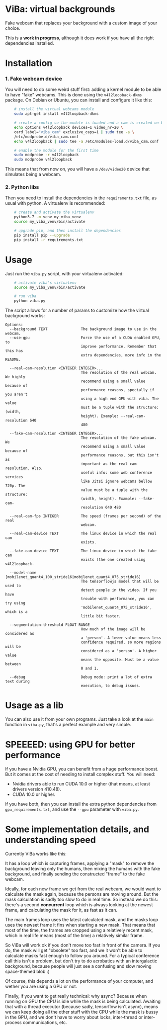 # ViBa: virtual backgrounds

Fake webcam that replaces your background with a custom image of your choice.

This is a **work in progress**, although it does work if you have all the right dependencies installed.

# Installation

### 1. Fake webcam device

You will need to do some weird stuff first: adding a kernel module to be able to have "fake" webcams.
This is done using the `v4l2loopback-dkms` package. On Debian or Ubuntu, you can install and configure it like this:

```bash
    # install the virtual webcams module
    sudo apt-get install v4l2loopback-dkms

    # create a config so the module is loaded and a cam is created on boot
    echo options v4l2loopback devices=1 video_nr=20 \
    card_label="viba_cam" exclusive_caps=1 | sudo tee -a \
    /etc/modprobe.d/viba_cam.conf
    echo v4l2loopback | sudo tee -a /etc/modules-load.d/viba_cam.conf

    # enable the module for the first time
    sudo modprobe -r v4l2loopback
    sudo modprobe v4l2loopback
```

This means that from now on, you will have a `/dev/video20` device that simulates being a webcam.

### 2. Python libs

Then you need to install the dependencies in the `requirements.txt` file, as usual with python. 
A virtualenv is recommended:

```bash
    # create and activate the virtualenv
    python3.7 -m venv my_viba_venv
    source my_viba_venv/bin/activate

    # upgrade pip, and then install the dependencies
    pip install pip --upgrade
    pip install -r requirements.txt
```


# Usage

Just run the `viba.py` script, with your virtualenv activated:

```bash
    # activate viba's virtualenv
    source my_viba_venv/bin/activate

    # run viba
    python viba.py
```

The script allows for a number of params to customize how the virtual background works:

```man
Options:
  --background TEXT               The background image to use in the webcam.
  --use-gpu                       Force the use of a CUDA enabled GPU, to
                                  improve performance. Remember that this has
                                  extra dependencies, more info in the README.

  --real-cam-resolution <INTEGER INTEGER>...
                                  The resolution of the real webcam. We highly
                                  recommend using a small value because of
                                  performance reasons, specially if you aren't
                                  using a high end GPU with viba. The value
                                  must be a tuple with the structure: (width,
                                  height). Example: --real-cam-resolution 640
                                  480

  --fake-cam-resolution <INTEGER INTEGER>...
                                  The resolution of the fake webcam. We
                                  recommend using a small value because of
                                  performance reasons, but this isn't as
                                  important as the real cam resolution. Also,
                                  useful info: some web conference services
                                  like Jitsi ignore webcams bellow 720p. The
                                  value must be a tuple with the structure:
                                  (width, height). Example: --fake-cam-
                                  resolution 640 480

  --real-cam-fps INTEGER          The speed (frames per second) of the real
                                  webcam.

  --real-cam-device TEXT          The linux device in which the real cam
                                  exists.

  --fake-cam-device TEXT          The linux device in which the fake cam
                                  exists (the one created using v4l2loopback.

  --model-name [mobilenet_quant4_100_stride16|mobilenet_quant4_075_stride16]
                                  The tensorflowjs model that will be used to
                                  detect people in the video. If you have
                                  trouble with performance, you can try using
                                  'mobilenet_quant4_075_stride16', which is a
                                  little bit faster.

  --segmentation-threshold FLOAT RANGE
                                  How much of the image will be considered as
                                  a 'person'. A lower value means less
                                  confidence required, so more regions will be
                                  considered as a 'person'. A higher value
                                  means the opposite. Must be a value between
                                  0 and 1.

  --debug                         Debug mode: print a lot of extra text during
                                  execution, to debug issues.
```

# Usage as a lib

You can also use it from your own programs. Just take a look at the `main` function in `viba.py`, that's a perfect example and very simple.

# SPEEEED: using GPU for better performance

If you have a Nvidia GPU, you can benefit from a huge performance boost. 
But it comes at the cost of needing to install complex stuff. You will need:

- Nvidia drivers able to run CUDA 10.0 or higher (that means, at least drivers version 410.48).
- CUDA 10.0 or higher.

If you have both, then you can install the extra python dependencies from `gpu_requirements.txt`, and use the `--gpu` parameter with `viba.py`.

# Some implementation details, and understanding speed

Currently ViBa works like this:

It has a loop which is capturing frames, applying a "mask" to remove the background leaving only the humans, 
then mixing the humans with the fake background, and finally sending the constructed "frame" to the fake webcam.

Ideally, for each new frame we get from the real webcam, we would want to calculate the mask again, because the 
persons are moving around. But the mask calculation is sadly too slow to do in real time. So instead we do this: 
there's a second **concurrent** loop which is always looking at the newest frame, and calculating the mask for it, 
as fast as it can.

The main frames loop uses the latest calculated mask, and the masks loop uses the newset frame it fins when starting
a new mask. That means that most of the time, the frames are cropped using a relatively recent mask, which in real 
life means (most of the time) a relatively similar frame. 

So ViBa will work ok if you don't move too fast in front of the camera. If you do, the mask will get "obsolete" too 
fast, and we it won't be able to calculate masks fast enough to follow you around. For a typical conference call
this isn't a problem, but don't try to do acrobatics with an intergalactic background, because people will just see a 
confusing and slow moving space-themed blob :)

Of course, this depends a lot on the performance of your computer, and wether you are using a GPU or not.

Finally, if you want to get really technical: why async? Because when running on GPU the CPU is idle while the mask 
is being calculated. Awaiting that with a thread executor (because sadly, tensorflow isn't async), means we can keep 
doing all the other stuff with the CPU while the mask is bussy in the GPU, and we don't have to worry about locks, 
inter-thread or inter-process communications, etc.
